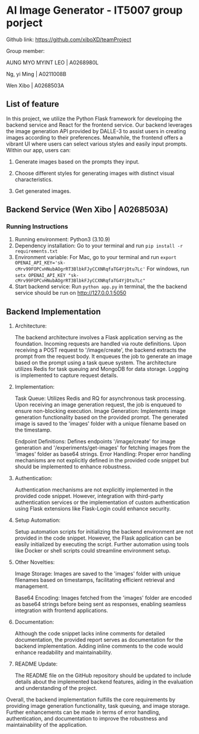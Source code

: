 # AI Image Generator - IT5007 group porject

Github link: https://github.com/xiboXD/teamProject

Group member:

AUNG MYO MYINT LEO | A0268980L

Ng, yi Ming | A0211008B

Wen Xibo | A0268503A

## List of feature


In this project, we utilize the Python Flask framework for developing the backend service and React for the frontend service. Our backend leverages the image generation API provided by DALLE-3 to assist users in creating images according to their preferences. Meanwhile, the frontend offers a vibrant UI where users can select various styles and easily input prompts. Within our app, users can:

1. Generate images based on the prompts they input.

2. Choose different styles for generating images with distinct visual characteristics.

3. Get generated images.

## Backend Service (Wen Xibo | A0268503A)

### Running Instructions

1. Running environment: Python3 (3.10.9)
2. Dependency installation: Go to your terminal and run `pip install -r requirements.txt`
3. Environment variable: For Mac, go to your terminal and run `export OPENAI_API_KEY='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'` For windows, run `setx OPENAI_API_KEY "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"
`
4. Start backend service: Run `python app.py` in terminal, the the backend service should be run on http://127.0.0.1:5050

## Backend Implementation

1. Architecture:

    The backend architecture involves a Flask application serving as the foundation. Incoming requests are handled via route definitions. Upon receiving a POST request to '/image/create', the backend extracts the prompt from the request body. It enqueues the job to generate an image based on the prompt using a task queue system. The architecture utilizes Redis for task queuing and MongoDB for data storage. Logging is implemented to capture request details.

2. Implementation:

    Task Queue: Utilizes Redis and RQ for asynchronous task processing. Upon receiving an image generation request, the job is enqueued to ensure non-blocking execution.
    Image Generation: Implements image generation functionality based on the provided prompt. The generated image is saved to the 'images' folder with a unique filename based on the timestamp.

    Endpoint Definitions: Defines endpoints '/image/create' for image generation and '/experiments/get-images' for fetching images from the 'images' folder as base64 strings.
    Error Handling: Proper error handling mechanisms are not explicitly defined in the provided code snippet but should be implemented to enhance robustness.

3. Authentication:

    Authentication mechanisms are not explicitly implemented in the provided code snippet. However, integration with third-party authentication services or the implementation of custom authentication using Flask extensions like Flask-Login could enhance security.

4. Setup Automation:

    Setup automation scripts for initializing the backend environment are not provided in the code snippet. However, the Flask application can be easily initialized by executing the script. Further automation using tools like Docker or shell scripts could streamline environment setup.

5. Other Novelties:

    Image Storage: Images are saved to the 'images' folder with unique filenames based on timestamps, facilitating efficient retrieval and management.

    Base64 Encoding: Images fetched from the 'images' folder are encoded as base64 strings before being sent as responses, enabling seamless integration with frontend applications.

6. Documentation:

    Although the code snippet lacks inline comments for detailed documentation, the provided report serves as documentation for the backend implementation. Adding inline comments to the code would enhance readability and maintainability.

7. README Update:

    The README file on the GitHub repository should be updated to include details about the implemented backend features, aiding in the evaluation and understanding of the project.

Overall, the backend implementation fulfills the core requirements by providing image generation functionality, task queuing, and image storage. Further enhancements can be made in terms of error handling, authentication, and documentation to improve the robustness and maintainability of the application.

